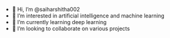 - 👋 Hi, I’m @saiharshitha002
- 👀 I’m interested in artificial intelligence and machine learning
- 🌱 I’m currently learning deep learning
- 💞️ I’m looking to collaborate on various projects

<!---
saiharshitha002/saiharshitha002 is a ✨ special ✨ repository because its `README.md` (this file) appears on your GitHub profile.
You can click the Preview link to take a look at your changes.
--->
